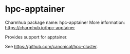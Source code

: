 # hpc-apptainer

Charmhub package name: hpc-apptainer
More information: https://charmhub.io/hpc-apptainer

Provides support for apptainer.

See https://github.com/canonical/hpc-cluster.
